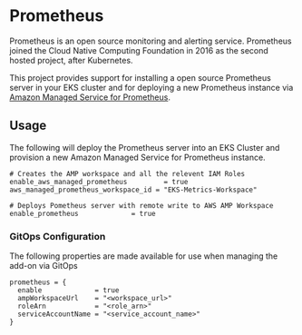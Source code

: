 # Prometheus

Prometheus is an open source monitoring and alerting service. Prometheus joined the Cloud Native Computing Foundation in 2016 as the second hosted project, after Kubernetes.

This project provides support for installing a open source Prometheus server in your EKS cluster and for deploying a new Prometheus instance via [Amazon Managed Service for Prometheus](https://aws.amazon.com/prometheus/).

## Usage

The following will deploy the Prometheus server into an EKS Cluster and provision a new Amazon Managed Service for Prometheus instance.

```hcl
# Creates the AMP workspace and all the relevent IAM Roles
enable_aws_managed_prometheus         = true
aws_managed_prometheus_workspace_id = "EKS-Metrics-Workspace"

# Deploys Pometheus server with remote write to AWS AMP Workspace
enable_prometheus             = true
```

### GitOps Configuration

The following properties are made available for use when managing the add-on via GitOps

```
prometheus = {
  enable             = true
  ampWorkspaceUrl    = "<workspace_url>"
  roleArn            = "<role_arn>"
  serviceAccountName = "<service_account_name>"
}
```
